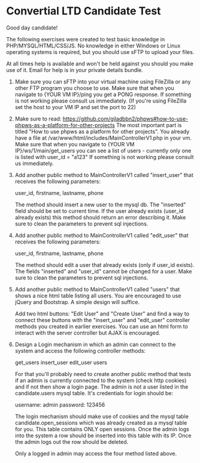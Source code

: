 # Convertial LTD Candidate Test

Good day candidate!

The following exercises were created to test basic knowledge in PHP/MYSQL/HTML/CSS/JS.
No knowledge in either Windows or Linux operating systems is required, but you should use sFTP to upload your files.

At all times help is available and won't be held against you should you make use of it. Email for help is in your private
details bundle.

1.	Make sure you can sFTP into your virtual machine using FileZilla or any other FTP program you choose to use.
	Make sure that when you navigate to {YOUR VM IP}/ping you get a PONG response.
	If something is not working please consult us immediately.
	(If you're using FileZilla set the host to your VM IP and set the port to 22)
	
2. 	Make sure to read: https://github.com/giladbbn2/phpws#how-to-use-phpws-as-a-platform-for-other-projects
	The most important part is titled "How to use phpws as a platform for other projects".
	You already have a file at /var/www/html/includes/MainControllerV1.php in your vm.
	Make sure that when you navigate to {YOUR VM IP}/ws/1/main/get_users you can see a list of users - currently only
	one is listed with user_id = "a123"
	If something is not working please consult us immediately.
	
3.	Add another public method to MainControllerV1 called "insert_user" that receives the following parameters:

	user_id, firstname, lastname, phone
	
	The method should insert a new user to the mysql db. The "inserted" field should be set to current time.
	If the user already exists (user_id already exists) this method should return an error describing it.
	Make sure to clean the parameters to prevent sql injections.
	
4.	Add another public method to MainControllerV1 called "edit_user" that receives the following parameters:

	user_id, firstname, lastname, phone
	
	The method should edit a user that already exists (only if user_id exists).
	The fields "inserted" and "user_id" cannot be changed for a user.
	Make sure to clean the parameters to prevent sql injections.
	
5.	Add another public method to MainControllerV1 called "users" that shows a nice html table listing all users.
	You are encouraged to use jQuery and Bootstrap. A simple design will suffice.

	Add two html buttons: "Edit User" and "Create User" and find a way to connect these buttons with the
	"insert_user" and "edit_user" controller methods you created in earlier exercises.
	You can use an html form to interact with the server controller but AJAX is encouraged.

6. 	Design a Login mechanism in which an admin can connect to the system and access the following controller methods:
	
	get_users
	insert_user
	edit_user
	users
	
	For that you'll probably need to create another public method that tests if an admin is currently connected
	to the system (check http cookies) and if not then show a login page.
	The admin is not a user listed in the candidate.users mysql table. It's credentials for login should be:
	
	username: admin
	password: 123456
	
	The login mechanism should make use of cookies and the mysql table candidate.open_sessions which was already
	created as a mysql table for you. This table contains ONLY open sessions. Once the admin logs into the system
	a row should be inserted into this table with its IP. Once the admin logs out the row should be deleted.
	
	Only a logged in admin may access the four method listed above.
	
